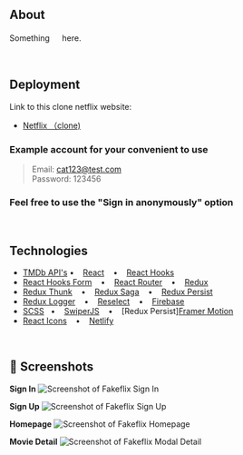 ## About

Something 　 here.

<br/>

## Deployment

Link to this clone netflix website:

- [Netflix （clone)](https://netflix-cat.netlify.app)

### Example account for your convenient to use

> Email: cat123@test.com<br/>
> Password: 123456<br/>

### Feel free to use the "Sign in anonymously" option

<br/>

## Technologies

- [TMDb API's](https://www.themoviedb.org/) • &nbsp;&nbsp; [React](https://reactjs.org/) &nbsp;&nbsp; • &nbsp;&nbsp; [React Hooks](https://reactjs.org/docs/hooks-intro.html)
- [React Hooks Form](https://react-hook-form.com/) &nbsp;&nbsp; • &nbsp;&nbsp; [React Router](https://reactrouter.com/web/guides/quick-start) &nbsp;&nbsp; • &nbsp;&nbsp; [Redux](https://redux.js.org/)
- [Redux Thunk](https://github.com/reduxjs/redux-thunk) &nbsp;&nbsp; • &nbsp;&nbsp; [Redux Saga](https://redux-saga.js.org/) &nbsp;&nbsp; • &nbsp;&nbsp; [Redux Persist](https://github.com/rt2zz/redux-persist)
- [Redux Logger](https://github.com/LogRocket/redux-logger) &nbsp;&nbsp; • &nbsp;&nbsp; [Reselect](https://github.com/reduxjs/reselect) &nbsp;&nbsp; • &nbsp;&nbsp; [Firebase](https://firebase.google.com/)
- [SCSS](https://sass-lang.com/)&nbsp;&nbsp; • &nbsp;&nbsp; [SwiperJS](https://swiperjs.com/react) &nbsp;&nbsp; • &nbsp;&nbsp; [Redux Persist][Framer Motion](https://www.framer.com/motion/)
- [React Icons](https://react-icons.github.io/react-icons/) &nbsp;&nbsp; • &nbsp;&nbsp; [Netlify](https://www.netlify.com)

<br/>

## 📸 Screenshots

**Sign In**
![Screenshot of Fakeflix Sign In](https://github.com/catttjyl/netflix-cat/assets/92762878/6b3e834e-de5f-479d-b074-1847b049b712)
<br/>

**Sign Up**
![Screenshot of Fakeflix Sign Up](https://github.com/catttjyl/netflix-cat/assets/92762878/96733938-0d3b-4723-95ab-64c7ab0e5bf0)
<br/>

**Homepage**
![Screenshot of Fakeflix Homepage](https://github.com/catttjyl/netflix-cat/assets/92762878/87d6c220-d8bf-4db5-b7e2-21396af87fa7)
<br/>

**Movie Detail**
![Screenshot of Fakeflix Modal Detail](https://github.com/catttjyl/netflix-cat/assets/92762878/d22571f0-f2b8-4293-b664-f9d3b944707e)
<br/>

<!-- **User Experience**
:arrow_down: Walkthrough Video


<br/> -->
